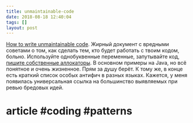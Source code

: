 ```yaml
---
title: unmaintainable-code
date: 2018-08-18 12:40:04
tags: []
layout: post
---
```


[How to write unmaintainable code](https://github.com/Droogans/unmaintainable-code). Жирный документ с вредными советами о том, как сделать тем, кто будет работать с твоим кодом, больно. Используйте однобуквенные переменные, запутывайте код, [пишите собственные аллокаторы](https://t.me/itgram_channel/112). В основном примеры на Java, но всё понятное и очень жизненное. Прям за душу берёт. К тому же, в конце есть краткий список особых антифич в разных языках. Кажется, у меня появилась универсальная ссылка на большинство выявляемых при ревью бредовых идей.

# article #coding #patterns
